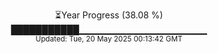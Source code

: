 <p align="center">
⏳Year Progress (38.08 %)<br>
███████████▁▁▁▁▁▁▁▁▁▁▁▁▁▁▁▁▁▁▁ <br>
<sub>Updated: Tue, 20 May 2025 00:13:42 GMT</sub>
</p>

